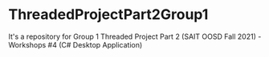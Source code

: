 # ThreadedProjectPart2Group1
It's a repository for Group 1 Threaded Project Part 2 (SAIT OOSD Fall 2021) - Workshops #4 (C# Desktop Application)
